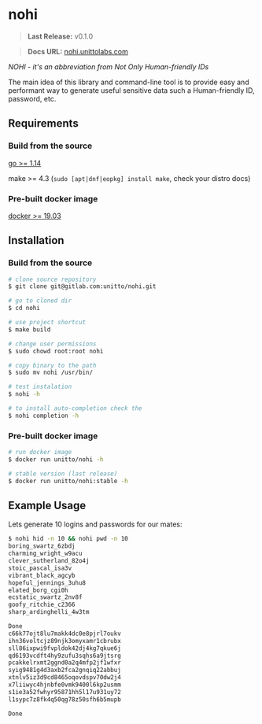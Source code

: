 # nohi
> **Last Release:** v0.1.0

> **Docs URL:** [nohi.unittolabs.com](https://nohi.unittolabs.com)

_NOHI - it's an abbreviation from Not Only Human-friendly IDs_

The main idea of this library and command-line tool is to provide easy and performant
way to generate useful sensitive data such a Human-friendly ID, password, etc.

## Requirements
### Build from the source
[go >= 1.14](https://golang.org/doc/install)

make >= 4.3 (`sudo [apt|dnf|eopkg] install make`, check your distro docs)

### Pre-built docker image
[docker >= 19.03](https://docs.docker.com/engine/install/)

## Installation
### Build from the source

```bash
# clone source repository
$ git clone git@gitlab.com:unitto/nohi.git

# go to cloned dir
$ cd nohi

# use project shortcut
$ make build

# change user permissions
$ sudo chowd root:root nohi

# copy binary to the path
$ sudo mv nohi /usr/bin/

# test instalation
$ nohi -h

# to install auto-completion check the
$ nohi completion -h
```

### Pre-built docker image

```bash
# run docker image
$ docker run unitto/nohi -h

# stable version (last release)
$ docker run unitto/nohi:stable -h
```

## Example Usage
Lets generate 10 logins and passwords for our mates:

```bash
$ nohi hid -n 10 && nohi pwd -n 10
boring_swartz_6zbdj
charming_wright_w9acu
clever_sutherland_82o4j
stoic_pascal_isa3v
vibrant_black_agcyb
hopeful_jennings_3uhu8
elated_borg_cgi0h
ecstatic_swartz_2nv8f
goofy_ritchie_c2366
sharp_ardinghelli_4w3tm

Done
c66k77ojt8lu7makk4dc0e8pjrl7oukv
ihn36voltcjz89njk3omyxamr1cbrubx
sll86ixpwi9fvpldok42dj4kg7qkue6j
qd6193vcdft4hy9zufu3sqhs6a9jtsrg
pcakkelrxmt2ggnd0a2q4mfp2jf1wfxr
syig9481g4d3axb2fca2gnqiq22abbuj
xtnlv5iz3d9cd8465oqovdspv70dw2j4
x7liiwyc4hjnbfe0vmk9400l6kp2usmm
s1ie3a52fwhyr95871hh5l17u931uy72
l1sypc7z8fk4q50qg78z50sfh6b5mupb

Done
```
